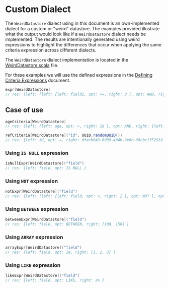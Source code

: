 # Custom Dialect

The `WeirdDatastore` dialect using in this document is an own-implemented dialect for a custom or "weird" datastore.
The examples provided illustrate what the output would look like if a `WeirdDatastore` dialect needs be implemented.
The results are intentionally generated using weird expressions to highlight the differences that occur when applying
the same criteria expression across different dialects.

The `WeirdDatastore` dialect implementation is located in the [WeirdDatastore.scala](../examples/src/main/scala/io/github/rafafrdz/criteria4s/examples/datastores/WeirdDatastore.scala) file.

For these examples we will use the defined expressions in
the [Defining Criteria Expressions](defining-criteria-expressions.md) document.

```scala
expr[WeirdDatastore]
// res: {left: {left: {left: field1, opt: <=, right: 3 }, opt: AND, right: {left: field2, opt: <=, right: 4 } }, opt: OR, right: {left: field3, opt: =, right: c } }
```

## Case of use

```scala
ageCriteria[WeirdDatastore]
// res: {left: {left: age, opt: >, right: 18 }, opt: AND, right: {left: age, opt: <, right: 65 } }
```

```scala
refCriteria[WeirdDatastore]("id", UUID.randomUUID())
// res: {left: id, opt: =, right: dfacb848-6d39-404b-9e6b-f8cbc1f52918 }
```

### Using `IS NULL` expression

```scala
isNullExpr[WeirdDatastore]("field")
// res: {left: field, opt: IS NULL }
```

### Using `NOT` expression

```scala
notExpr[WeirdDatastore]("field")
// res: {left: {left: {left: field, opt: >, right: 2 }, opt: NOT }, opt: AND, right: {left: field, opt: <=, right: 10 } }
```

### Using `BETWEEN` expression

```scala
betweenExpr[WeirdDatastore]("field")
// res: {left: field, opt: BETWEEN, right: [100, 150] }
```

### Using `ARRAY` expression

```scala
arrayExpr[WeirdDatastore]("field")
// res: {left: field, opt: IN, right: [1, 2, 3] }
```

### Using `LIKE` expression

```scala
likeExpr[WeirdDatastore]("field")
// res: {left: field, opt: LIKE, right: a% }
```